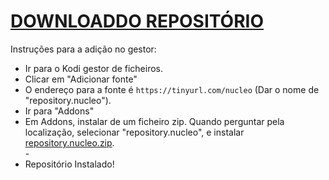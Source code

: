 # <a href="repository.nucleo.zip">DOWNLOADDO REPOSITÓRIO</a>

Instruções para a adição no gestor:


<p align="left">
  <ul>
    <li>Ir para o Kodi gestor de ficheiros.</li>
    <li>Clicar em "Adicionar fonte"</li>
    <li>O endereço para a fonte é <code>https://tinyurl.com/nucleo</code> (Dar o nome de "repository.nucleo").</li>
    <li>Ir para "Addons"</li>
    <li>Em Addons, instalar de um ficheiro zip. Quando perguntar pela localização, selecionar "repository.nucleo", e instalar <a href="repository.nucleo.zip">repository.nucleo.zip</a>.</li>
    -
    <li>Repositório Instalado!</li>
    
</ul>

                                      
                                       

</p>

